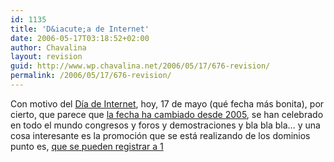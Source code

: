 ```yaml
---
id: 1135
title: 'D&iacute;a de Internet'
date: 2006-05-17T03:18:52+02:00
author: Chavalina
layout: revision
guid: http://www.wp.chavalina.net/2006/05/17/676-revision/
permalink: /2006/05/17/676-revision/
---
```

Con motivo del <a href="http://www.diadeinternet.org" target="_blank">D&iacute;a de Internet</a>, hoy, 17 de mayo (qué fecha más bonita), por cierto, que parece que <a href="http://www.diadeinternet.es/2005/contenidos/di_index.php3?body=article&#038;id_article=1005" target="_blank">la fecha ha cambiado desde 2005</a>, se han celebrado en todo el mundo congresos y foros y demostraciones y bla bla bla… y una cosa interesante es la promoción que se está realizando de los dominios punto es, <a href="https://www.nic.es/dominios1euro/" target="_blank">que se pueden registrar a 1</p>